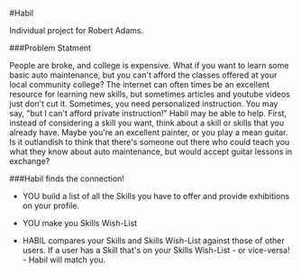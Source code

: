 #Habil

Individual project for Robert Adams.

###Problem Statment

People are broke, and college is expensive. What if you want to learn
some basic auto maintenance, but you can't afford the classes offered
at your local community college? The internet can often times be
an excellent resource for learning new skills, but sometimes articles
and youtube videos just don't cut it. Sometimes, you need personalized
instruction. You may say, "but I can't afford private instruction!" Habil
may be able to help. First, instead of considering a skill you want,
think about a skill or skills that you already have. Maybe you're an
excellent painter, or you play a mean guitar. Is it outlandish to think 
that there's someone out there who could teach you what they know about 
auto maintenance, but would accept guitar lessons in exchange?

###Habil finds the connection!

* YOU build a list of all the Skills you have to offer and provide exhibitions
on your profile.
  
* YOU make you Skills Wish-List

* HABIL compares your Skills and Skills Wish-List against those of other users. 
If a user has a Skill that's on your Skills Wish-List - or vice-versa! - Habil
  will match you.
